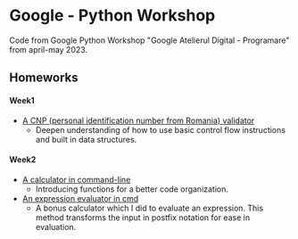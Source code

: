 # Google - Python Workshop

Code from Google Python Workshop "Google Atelierul Digital - Programare" from 
april-may 2023.

## Homeworks

#### Week1
- [A CNP (personal identification number from Romania) validator](week1/homework1/cnp_validator.py)
    * Deepen understanding of how to use basic control flow instructions and 
built in data structures.

#### Week2
- [A calculator in command-line](week2/homework1/basic_calculator.py)
    * Introducing functions for a better code organization.
- [An expression evaluator in cmd](week2/homework1/expression_evaluator.py)
    * A bonus calculator which I did to evaluate an expression. This method
transforms the input in postfix notation for ease in evaluation.
